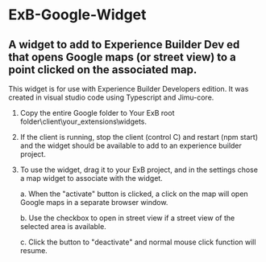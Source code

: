 # ExB-Google-Widget
<h2> A widget to add to Experience Builder Dev ed that opens Google maps (or street view) to a point clicked on the associated map.</h2>

This widget is for use with Experience Builder Developers edition.  It was created in visual studio code using Typescript and Jimu-core. 

1.  Copy the entire Google folder to Your ExB root folder\client\your_extensions\widgets. 
2.  If the client is running, stop the client (control C) and restart (npm start) and the widget should be available to add to an experience builder project.
3.  To use the widget, drag it to your ExB project, and in the settings chose a map widget to associate with the widget.

    a. When the "activate" button is clicked, a click on the map will open Google maps in a separate browser window.
    
    b. Use the checkbox to open in street view if a street view of the selected area is available.
    
    c. Click the button to "deactivate" and normal mouse click function will resume.

